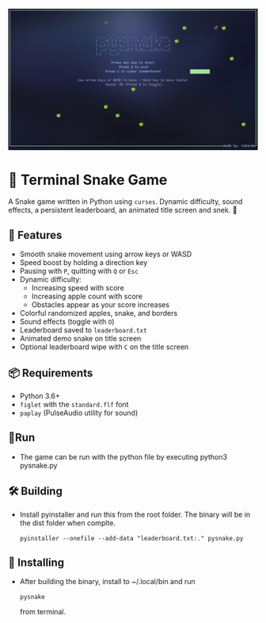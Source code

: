 ![Screenshot](assets/pysnake3.png)

# 🐍 Terminal Snake Game

A Snake game written in Python using `curses`. Dynamic difficulty, sound effects, a persistent leaderboard, an animated title screen and snek. 🐍

## 🧩 Features

- Smooth snake movement using arrow keys or WASD
- Speed boost by holding a direction key
- Pausing with `P`, quitting with `Q` or `Esc`
- Dynamic difficulty:
  - Increasing speed with score
  - Increasing apple count with score
  - Obstacles appear as your score increases
- Colorful randomized apples, snake, and borders
- Sound effects (toggle with `O`)
- Leaderboard saved to `leaderboard.txt`
- Animated demo snake on title screen
- Optional leaderboard wipe with `C` on the title screen

## 📦 Requirements

- Python 3.6+
- `figlet` with the `standard.flf` font
- `paplay` (PulseAudio utility for sound)

## 🏃Run

- The game can be run with the python file by executing python3 pysnake.py

## 🛠️ Building

- Install pyinstaller and run this from the root folder. The binary will be in the dist folder when complte. <pre> ```pyinstaller --onefile --add-data "leaderboard.txt:." pysnake.py ``` </pre>

## 💾 Installing

- After building the binary, install to ~/.local/bin and run <pre> ``` pysnake ``` </pre> from terminal.
